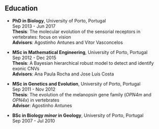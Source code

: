 ## Education

* **PhD in Biology**, University of Porto, Portugal <br/> 
Sep 2013 - Jun 2017 <br/> 
**Thesis**: The molecular evolution of the sensorial receptors in vertebrates: focus on vision <br/> 
**Advisors**: Agostinho Antunes and Vitor Vasconcelos

* **MSc in Mathematical Engineering**, University of Porto, Portugal <br/> 
Sep 2012 - Dec 2015 <br/> 
**Thesis**:  A Bayesian hierarchical robust model to detect and identify exonic CNVs <br/> 
**Advisors**: Ana Paula Rocha and Jose Luís Costa

* **MSc in Genetics and Evolution**, University of Porto, Portugal <br/> 
Sep 2011 - Nov 2012 <br/> 
**Thesis**: The evolution of the melanopsin gene family (*OPN4m* and *OPN4x*) in vertebrates <br/>
**Advisor**: Agostinho Antunes

* **BSc in Biology *minor* in Geology**, University of Porto, Portugal <br/> 
Sep 2007 - Jul 2010 
